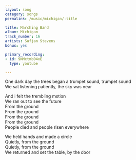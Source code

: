 ```yaml
---
layout: song
category: songs
permalink: /music/michigan/:title

title: Marching Band
album: Michigan
track_number: 16
artists: Sufjan Stevens
bonus: yes

primary_recording: 
- id: 9NMctmb04xE
  type: youtube

---
```


One dark day the trees began a trumpet sound, trumpet sound <br>
We sat listening patiently, the sky was near 

And i felt the trembling motion <br>
We ran out to see the future <br>
From the ground  <br>
From the ground <br>
From the ground <br>
From the ground <br>
People died and people risen everywhere

We held hands and made a circle <br>
Quietly, from the ground <br>
Quietly, from the ground <br>
We returned and set the table, by the door